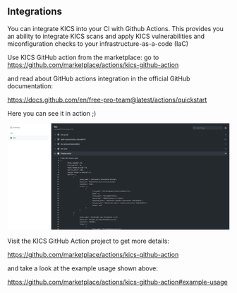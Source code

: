 ## Integrations

You can integrate KICS into your CI with Github Actions. 
This provides you an ability to integrate KICS scans and apply KICS vulnerabilities and miconfiguration checks to your infrastructure-as-a-code (IaC)

Use KICS GitHub action from the marketplace:
go to https://github.com/marketplace/actions/kics-github-action

and read about GitHub actions integration in the official GitHub documentation:

https://docs.github.com/en/free-pro-team@latest/actions/quickstart

Here you can see it in action ;)

<img src="img/kics_scan_github_actions.png" width="850">  

Visit the KICS GitHub Action project to get more details:

https://github.com/marketplace/actions/kics-github-action

and take a look at the example usage shown above:

https://github.com/marketplace/actions/kics-github-action#example-usage
